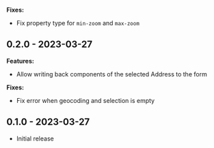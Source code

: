 **Fixes:**
* Fix property type for `min-zoom` and `max-zoom`

## 0.2.0 - 2023-03-27

**Features:**
* Allow writing back components of the selected Address to the form

**Fixes:**
* Fix error when geocoding and selection is empty

## 0.1.0 - 2023-03-27

- Initial release
